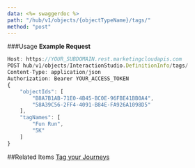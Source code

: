 ```yaml
---
data: <%= swaggerdoc %>
path: "/hub/v1/objects/{objectTypeName}/tags/"
method: "post"
---
```


###Usage
**Example Request**

```js
Host: https://YOUR_SUBDOMAIN.rest.marketingcloudapis.com
POST hub/v1/objects/InteractionStudio.DefinitionInfo/tags/
Content-Type: application/json
Authorization: Bearer YOUR_ACCESS_TOKEN
{ 
	"objectIds": [
		"B8A7B1AB-71E0-4B45-BC0E-96FBE41BB0A4", 
		"58A39C56-2FF4-4091-B84E-FA926A1098D5"
	], 
	"tagNames": [
		"Fun Run", 
		"5K"
	]
} 
```
##Related Items
[Tag your Journeys](journey-tags.htm)